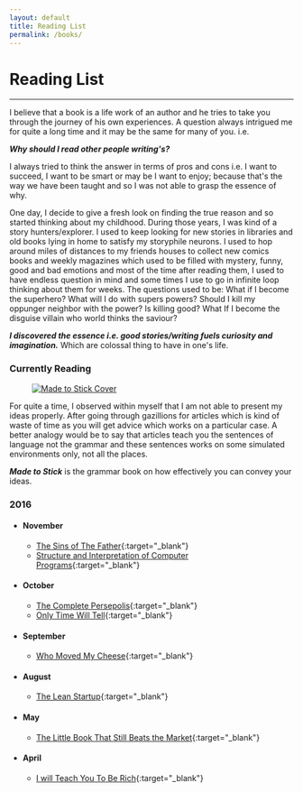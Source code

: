 ```yaml
---
layout: default
title: Reading List
permalink: /books/
---
```


# Reading List

<hr/>
I believe that a book is a life work of an author and he tries to take you through the journey of his own experiences. A question always intrigued me for quite a long time and it may be the same for many of you. i.e.

***Why should I read other people writing's?***

I always tried to think the answer in terms of pros and cons i.e. I want to succeed, I want to be smart or may be I want to enjoy; because that's the way we have been taught and so I was not able to grasp the essence of why.

One day, I decide to give a fresh look on finding the true reason and so started thinking about my childhood. During those years, I was kind of a story hunters/explorer. I used to keep looking for new stories in libraries and old books lying in home to satisfy my storyphile neurons. I used to hop around miles of distances to my friends houses to collect new comics books and weekly magazines which used to be filled with mystery, funny, good and bad emotions and most of the time after reading them, I used to have endless question in mind and some times I use to go in infinite loop thinking about them for weeks. The questions used to be: What if I become the superhero? What will I do with supers powers? Should I kill my oppunger neighbor with the power? Is killing good? What If I become the disguise villain who world thinks the saviour?

***I discovered the essence i.e. good stories/writing fuels curiosity and imagination.*** Which are colossal thing to have in one's life.


### Currently Reading

<figure>
  <div class="small">
    <a href="http://amzn.to/2enb4UM" target="_blank"><img src="{{ site.url }}/assets/images/books/made-to-stick.jpg" alt="Made to Stick Cover"> </a>
  </div>
</figure>

For quite a time, I observed within myself that I am not able to present my ideas properly. After going through gazillions for articles which is kind of waste of time as you will get advice which works on a particular case. A better analogy would be to say that articles teach you the sentences of language not the grammar and these sentences works on some simulated environments only, not all the places.

***Made to Stick*** is the grammar book on how effectively you can convey your ideas.

### 2016

* #### November
  * [The Sins of The Father](https://www.amazon.com/Sins-Father-Clifton-Chronicles-ebook/dp/B006Z9SP3E/ref=sr_1_2?s=books&ie=UTF8&qid=1479962368&sr=1-2&keywords=only+time+will+tell+jeffrey+archer){:target="_blank"}
  * [Structure and Interpretation of Computer Programs](http://amzn.to/2fqLBIQ){:target="_blank"}

* #### October
  * [The Complete Persepolis](http://amzn.to/2fqUWAn){:target="_blank"}
  * [Only Time Will Tell](https://www.amazon.com/Only-Time-Will-Tell-Chronicles-ebook/dp/B004WDZZP6/ref=sr_1_1?s=books&ie=UTF8&qid=1479961653&sr=1-1&keywords=only+time+will+tell+jeffrey+archer){:target="_blank"}

* #### September
  * [Who Moved My Cheese](http://amzn.to/2fTnwOP){:target="_blank"}

* #### August
  * [The Lean Startup](http://amzn.to/2fqTlug){:target="_blank"}

* #### May
  * [The Little Book That Still Beats the Market](http://amzn.to/2fTvNlY){:target="_blank"}

* #### April
  * [I will Teach You To Be Rich](https://www.amazon.com/Will-Teach-You-Rich-programme-ebook/dp/B003M5IA8E/ref=sr_1_1?s=digital-text&ie=UTF8&qid=1479962025&sr=1-1&keywords=i+will+teach+you+to+be+rich){:target="_blank"}







